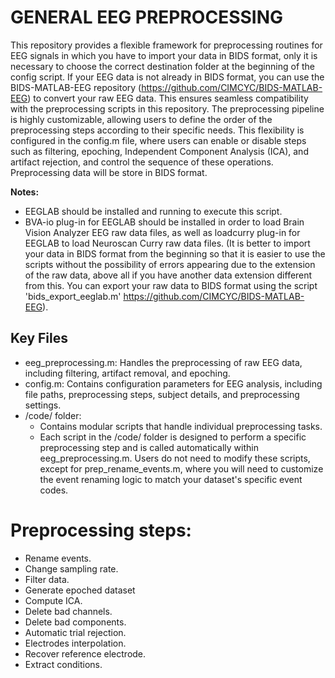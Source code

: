 # GENERAL EEG PREPROCESSING
This repository provides a flexible framework for preprocessing routines for EEG signals in which you have to import your data in BIDS format, only it is necessary to choose the correct destination folder at the beginning of the config script.
If your EEG data is not already in BIDS format, you can use the BIDS-MATLAB-EEG repository (https://github.com/CIMCYC/BIDS-MATLAB-EEG) to convert your raw EEG data. This ensures seamless compatibility with the preprocessing scripts in this repository.
The preprocessing pipeline is highly customizable, allowing users to define the order of the preprocessing steps according to their specific needs. This flexibility is configured in the config.m file, where users can enable or disable steps such as filtering, epoching, Independent Component Analysis (ICA), and artifact rejection, and control the sequence of these operations.
Preprocessing data will be store in BIDS format.

**Notes:** 
 - EEGLAB should be installed and running to execute this script.
 - BVA-io plug-in for EEGLAB should be installed in order to load Brain Vision Analyzer EEG raw data files, as well as loadcurry plug-in for EEGLAB to load Neuroscan Curry raw data files.
   (It is better to import your data in BIDS format from the beginning so that it is easier to use the scripts without the possibility of errors appearing due to the extension of the raw data, above all if you have another data extension different from this. You can export your raw data to BIDS format using the script 'bids_export_eeglab.m' https://github.com/CIMCYC/BIDS-MATLAB-EEG).

## Key Files
- eeg_preprocessing.m: Handles the preprocessing of raw EEG data, including filtering, artifact removal, and epoching.
- config.m: Contains configuration parameters for EEG analysis, including file paths, preprocessing steps, subject details, and preprocessing settings.
- /code/ folder: 
	- Contains modular scripts that handle individual preprocessing tasks.
	- Each script in the /code/ folder is designed to perform a specific preprocessing step and is called automatically within eeg_preprocessing.m. Users do not need to modify these scripts, except for prep_rename_events.m, where you will need to customize the event renaming logic to match your dataset's specific event codes.


# Preprocessing steps:

 - Rename events.
 - Change sampling rate.
 - Filter data.
 - Generate epoched dataset
 - Compute ICA.
 - Delete bad channels.
 - Delete bad components.
 - Automatic trial rejection.
 - Electrodes interpolation.
 - Recover reference electrode.
 - Extract conditions.

